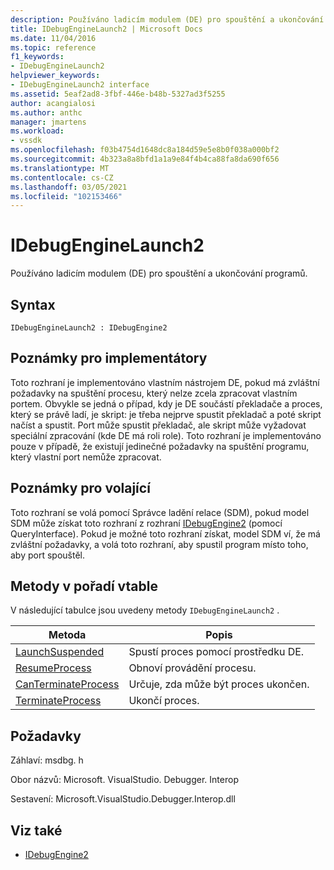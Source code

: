 ```yaml
---
description: Používáno ladicím modulem (DE) pro spouštění a ukončování programů.
title: IDebugEngineLaunch2 | Microsoft Docs
ms.date: 11/04/2016
ms.topic: reference
f1_keywords:
- IDebugEngineLaunch2
helpviewer_keywords:
- IDebugEngineLaunch2 interface
ms.assetid: 5eaf2ad8-3fbf-446e-b48b-5327ad3f5255
author: acangialosi
ms.author: anthc
manager: jmartens
ms.workload:
- vssdk
ms.openlocfilehash: f03b4754d1648dc8a184d59e5e8b0f038a000bf2
ms.sourcegitcommit: 4b323a8a8bfd1a1a9e84f4b4ca88fa8da690f656
ms.translationtype: MT
ms.contentlocale: cs-CZ
ms.lasthandoff: 03/05/2021
ms.locfileid: "102153466"
---
```

# <a name="idebugenginelaunch2"></a>IDebugEngineLaunch2
Používáno ladicím modulem (DE) pro spouštění a ukončování programů.

## <a name="syntax"></a>Syntax

```
IDebugEngineLaunch2 : IDebugEngine2
```

## <a name="notes-for-implementers"></a>Poznámky pro implementátory
 Toto rozhraní je implementováno vlastním nástrojem DE, pokud má zvláštní požadavky na spuštění procesu, který nelze zcela zpracovat vlastním portem. Obvykle se jedná o případ, kdy je DE součástí překladače a proces, který se právě ladí, je skript: je třeba nejprve spustit překladač a poté skript načíst a spustit. Port může spustit překladač, ale skript může vyžadovat speciální zpracování (kde DE má roli role). Toto rozhraní je implementováno pouze v případě, že existují jedinečné požadavky na spuštění programu, který vlastní port nemůže zpracovat.

## <a name="notes-for-callers"></a>Poznámky pro volající
 Toto rozhraní se volá pomocí Správce ladění relace (SDM), pokud model SDM může získat toto rozhraní z rozhraní [IDebugEngine2](../../../extensibility/debugger/reference/idebugengine2.md) (pomocí QueryInterface). Pokud je možné toto rozhraní získat, model SDM ví, že má zvláštní požadavky, a volá toto rozhraní, aby spustil program místo toho, aby port spouštěl.

## <a name="methods-in-vtable-order"></a>Metody v pořadí vtable
 V následující tabulce jsou uvedeny metody `IDebugEngineLaunch2` .

|Metoda|Popis|
|------------|-----------------|
|[LaunchSuspended](../../../extensibility/debugger/reference/idebugenginelaunch2-launchsuspended.md)|Spustí proces pomocí prostředku DE.|
|[ResumeProcess](../../../extensibility/debugger/reference/idebugenginelaunch2-resumeprocess.md)|Obnoví provádění procesu.|
|[CanTerminateProcess](../../../extensibility/debugger/reference/idebugenginelaunch2-canterminateprocess.md)|Určuje, zda může být proces ukončen.|
|[TerminateProcess](../../../extensibility/debugger/reference/idebugenginelaunch2-terminateprocess.md)|Ukončí proces.|

## <a name="requirements"></a>Požadavky
 Záhlaví: msdbg. h

 Obor názvů: Microsoft. VisualStudio. Debugger. Interop

 Sestavení: Microsoft.VisualStudio.Debugger.Interop.dll

## <a name="see-also"></a>Viz také
- [IDebugEngine2](../../../extensibility/debugger/reference/idebugengine2.md)
